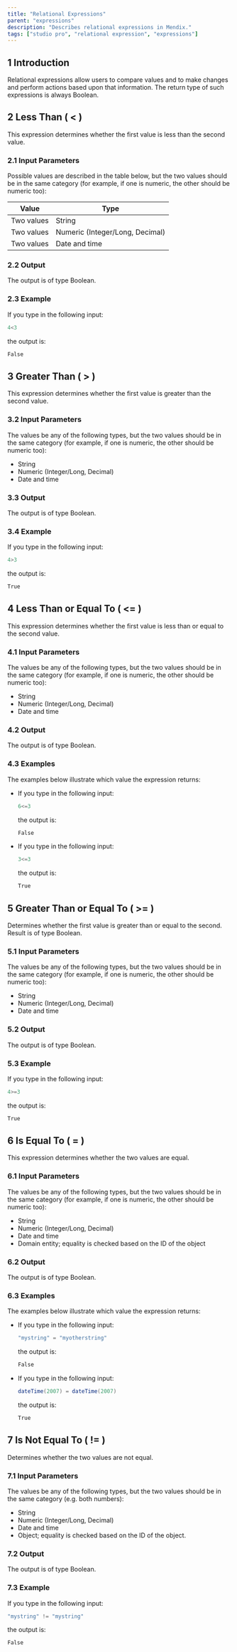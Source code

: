 ```yaml
---
title: "Relational Expressions"
parent: "expressions"
description: "Describes relational expressions in Mendix."
tags: ["studio pro", "relational expression", "expressions"]
---
```


## 1 Introduction

Relational expressions allow users to compare values and to make changes and perform actions based upon that information. The return type of such expressions is always Boolean.

## 2 Less Than ( < )

This expression determines whether the first value is less than the second value.

### 2.1 Input Parameters

Possible values are described in the table below, but the two values should be in the same category (for example, if one is numeric, the other should be numeric too):

| Value      | Type                            |
| ---------- | ------------------------------- |
| Two values | String                          |
| Two values | Numeric (Integer/Long, Decimal) |
| Two values | Date and time                   |

### 2.2 Output

The output is of type Boolean.

### 2.3 Example

If you type in the following input:

```java
4<3
```

the output is:

```java
False
```
## 3 Greater Than ( > )

This expression determines whether the first value is greater than the second value.

### 3.2 Input Parameters

The values be any of the following types, but the two values should be in the same category (for example, if one is numeric, the other should be numeric too):

*   String
*   Numeric (Integer/Long, Decimal)
*   Date and time

### 3.3 Output

The output is of type Boolean.

### 3.4 Example

If you type in the following input:

```java
4>3
```

the output is:

```java
True
```
## 4 Less Than or Equal To ( <= )

This expression determines whether the first value is less than or equal to the second value.

### 4.1 Input Parameters

The values be any of the following types, but the two values should be in the same category (for example, if one is numeric, the other should be numeric too):

*   String
*   Numeric (Integer/Long, Decimal)
*   Date and time

### 4.2 Output

The output is of type Boolean.

### 4.3 Examples

The examples below illustrate which value the expression returns:

* If you type in the following input:

    ```java
    6<=3
    ```

    the output is:

    ```java
    False
    ```

* If you type in the following input:

    ```java
    3<=3
    ```

    the output is:

    ```java
    True
    ```

## 5 Greater Than or Equal To ( >= )

Determines whether the first value is greater than or equal to the second.
Result is of type Boolean. 

### 5.1 Input Parameters

The values be any of the following types, but the two values should be in the same category (for example, if one is numeric, the other should be numeric too):

*   String
*   Numeric (Integer/Long, Decimal)
*   Date and time

### 5.2 Output

The output is of type Boolean.

### 5.3 Example

If you type in the following input:

```java
4>=3
```

the output is:

```java
True
```

## 6 Is Equal To ( = )

This expression determines whether the two values are equal.

### 6.1 Input Parameters

The values be any of the following types, but the two values should be in the same category (for example, if one is numeric, the other should be numeric too):

*   String
*   Numeric (Integer/Long, Decimal)
*   Date and time
*   Domain entity; equality is checked based on the ID of the object

### 6.2 Output

The output is of type Boolean.

### 6.3 Examples

The examples below illustrate which value the expression returns:

* If you type in the following input:

    ```java
    "mystring" = "myotherstring"
    ```

    the output is:

    ```java
    False
    ```

* If you type in the following input:

    ```java
    dateTime(2007) = dateTime(2007)
    ```

    the output is:

    ```java
    True
    ```

## 7 Is Not Equal To ( != )

Determines whether the two values are not equal.

### 7.1 Input Parameters

The values be any of the following types, but the two values should be in the same category (e.g. both numbers):

*   String
*   Numeric (Integer/Long, Decimal)
*   Date and time
*   Object; equality is checked based on the ID of the object.

### 7.2 Output 

The output is of type Boolean.

### 7.3 Example

If you type in the following input:

```java
"mystring" != "mystring"
```

the output is:

```java
False
```
